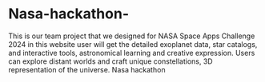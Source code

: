 # Nasa-hackathon-
This is our team project that we designed for NASA Space Apps Challenge 2024 in this website user will get  the detailed exoplanet data, star catalogs, and interactive tools,   astronomical learning and creative expression. Users can explore distant worlds and craft unique constellations, 3D representation of the universe.
Nasa hackathon 
